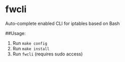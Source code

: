 # fwcli
Auto-complete enabled CLI for iptables based on Bash  
  
##Usage:  
1. Run ```make config```
2. Run ```make install```
3. Run ```fwcli``` (requires sudo access)
